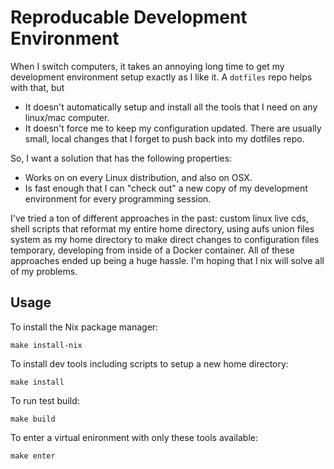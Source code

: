 # Reproducable Development Environment

When I switch computers, it takes an annoying long time to get my
development environment setup exactly as I like it. A `dotfiles`
repo helps with that, but

  - It doesn't automatically setup and install all the tools that I need
    on any linux/mac computer.
  - It doesn't force me to keep my configuration updated. There are usually
    small, local changes that I forget to push back into my dotfiles repo.

So, I want a solution that has the following properties:

  - Works on on every Linux distribution, and also on OSX.
  - Is fast enough that I can "check out" a new copy of my development
    environment for every programming session.

I've tried a ton of different approaches in the past: custom linux live
cds, shell scripts that reformat my entire home directory, using aufs union
files system as my home directory to make direct changes to configuration
files temporary, developing from inside of a Docker container. All of
these approaches ended up being a huge hassle. I'm hoping that I nix will
solve all of my problems.

## Usage

To install the Nix package manager:

    make install-nix


To install dev tools including scripts to setup a new home directory:

    make install


To run test build:

    make build


To enter a virtual enironment with only these tools available:

    make enter
